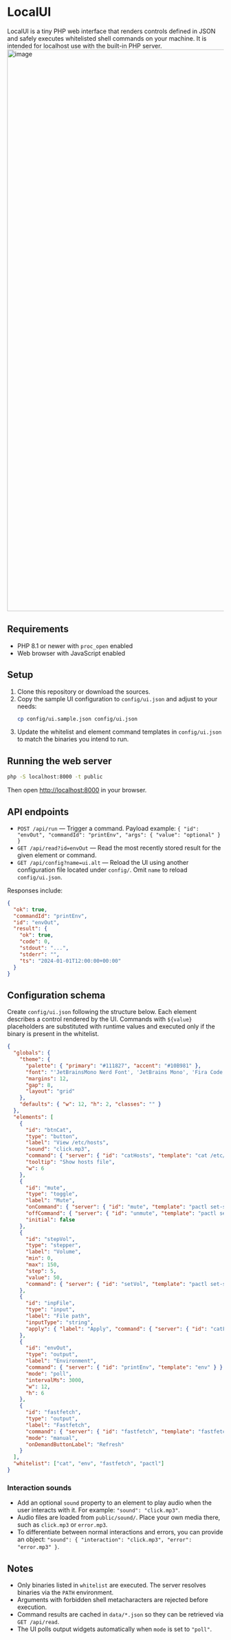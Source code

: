# LocalUI

LocalUI is a tiny PHP web interface that renders controls defined in JSON and safely executes whitelisted shell commands on your machine. It is intended for localhost use with the built-in PHP server.
<img width="1280" height="1302" alt="image" src="https://github.com/user-attachments/assets/b333ae00-905c-4c5d-984c-37e46820c7b2" />


## Requirements
- PHP 8.1 or newer with `proc_open` enabled
- Web browser with JavaScript enabled

## Setup
1. Clone this repository or download the sources.
2. Copy the sample UI configuration to `config/ui.json` and adjust to your needs:
   ```sh
   cp config/ui.sample.json config/ui.json
   ```
3. Update the whitelist and element command templates in `config/ui.json` to match the binaries you intend to run.

## Running the web server
```sh
php -S localhost:8000 -t public
```
Then open [http://localhost:8000](http://localhost:8000) in your browser.

## API endpoints
- `POST /api/run` — Trigger a command. Payload example: `{ "id": "envOut", "commandId": "printEnv", "args": { "value": "optional" } }`
- `GET /api/read?id=envOut` — Read the most recently stored result for the given element or command.
- `GET /api/config?name=ui.alt` — Reload the UI using another configuration file located under `config/`. Omit `name` to reload `config/ui.json`.

Responses include:
```json
{
  "ok": true,
  "commandId": "printEnv",
  "id": "envOut",
  "result": {
    "ok": true,
    "code": 0,
    "stdout": "...",
    "stderr": "",
    "ts": "2024-01-01T12:00:00+00:00"
  }
}
```

## Configuration schema
Create `config/ui.json` following the structure below. Each element describes a control rendered by the UI. Commands with `${value}` placeholders are substituted with runtime values and executed only if the binary is present in the whitelist.

```json
{
  "globals": {
    "theme": {
      "palette": { "primary": "#111827", "accent": "#10B981" },
      "font": "'JetBrainsMono Nerd Font', 'JetBrains Mono', 'Fira Code', ui-monospace, 'SFMono-Regular', Menlo, Monaco, Consolas, 'Liberation Mono', 'Courier New', monospace",
      "margins": 12,
      "gap": 8,
      "layout": "grid"
    },
    "defaults": { "w": 12, "h": 2, "classes": "" }
  },
  "elements": [
    {
      "id": "btnCat",
      "type": "button",
      "label": "View /etc/hosts",
      "sound": "click.mp3",
      "command": { "server": { "id": "catHosts", "template": "cat /etc/hosts" } },
      "tooltip": "Show hosts file",
      "w": 6
    },
    {
      "id": "mute",
      "type": "toggle",
      "label": "Mute",
      "onCommand": { "server": { "id": "mute", "template": "pactl set-sink-mute @DEFAULT_SINK@ 1" } },
      "offCommand": { "server": { "id": "unmute", "template": "pactl set-sink-mute @DEFAULT_SINK@ 0" } },
      "initial": false
    },
    {
      "id": "stepVol",
      "type": "stepper",
      "label": "Volume",
      "min": 0,
      "max": 150,
      "step": 5,
      "value": 50,
      "command": { "server": { "id": "setVol", "template": "pactl set-sink-volume @DEFAULT_SINK@ ${value}%" } }
    },
    {
      "id": "inpFile",
      "type": "input",
      "label": "File path",
      "inputType": "string",
      "apply": { "label": "Apply", "command": { "server": { "id": "catFile", "template": "cat ${value}" } } }
    },
    {
      "id": "envOut",
      "type": "output",
      "label": "Environment",
      "command": { "server": { "id": "printEnv", "template": "env" } },
      "mode": "poll",
      "intervalMs": 3000,
      "w": 12,
      "h": 6
    },
    {
      "id": "fastfetch",
      "type": "output",
      "label": "Fastfetch",
      "command": { "server": { "id": "fastfetch", "template": "fastfetch --logo none" } },
      "mode": "manual",
      "onDemandButtonLabel": "Refresh"
    }
  ],
  "whitelist": ["cat", "env", "fastfetch", "pactl"]
}
```

### Interaction sounds

- Add an optional `sound` property to an element to play audio when the user interacts with it. For example: `"sound": "click.mp3"`.
- Audio files are loaded from `public/sound/`. Place your own media there, such as `click.mp3` or `error.mp3`.
- To differentiate between normal interactions and errors, you can provide an object: `"sound": { "interaction": "click.mp3", "error": "error.mp3" }`.

## Notes
- Only binaries listed in `whitelist` are executed. The server resolves binaries via the `PATH` environment.
- Arguments with forbidden shell metacharacters are rejected before execution.
- Command results are cached in `data/*.json` so they can be retrieved via `GET /api/read`.
- The UI polls output widgets automatically when `mode` is set to `"poll"`.
